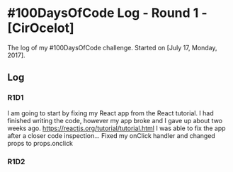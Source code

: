 # #100DaysOfCode Log - Round 1 - [CirOcelot]

The log of my #100DaysOfCode challenge. Started on [July 17, Monday, 2017].

## Log

### R1D1 
I am going to start by fixing my React app from the React tutorial. I had finished writing the code, however my app broke and I gave up about two weeks ago. https://reactjs.org/tutorial/tutorial.html 
I was able to fix the app after a closer code inspection... Fixed my onClick handler and changed props to props.onclick

### R1D2
